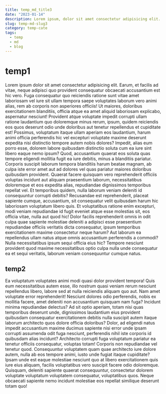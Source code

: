 ```yaml
---
title: temp_md_title3
date: "2023-01-14"
description: Lorem ipsum, dolor sit amet consectetur adipisicing elit. Debitis deserunt ex blanditiis corrupti voluptates modi cumque officiis enim magnam totam atque iste provident nesciunt iure eveniet minus doloribus, pariatur laborum.
slug: temp-md-slug3
category: temp-cate
tags:
  - temp
  - md
  - blog
---
```


# temp1

Lorem ipsum dolor sit amet consectetur adipisicing elit. Earum, et facilis ad vitae, neque adipisci quo provident consequatur obcaecati accusantium est hic vero. Fuga consequatur quo reiciendis ratione sunt vitae amet laboriosam vel iure sit ullam tempora saepe voluptates laborum vero animi alias, rem ab corporis non asperiores officiis! Ut maiores, doloribus exercitationem blanditiis, officia atque ea amet aliquid laboriosam explicabo, aspernatur nesciunt! Provident atque voluptate impedit corrupti ullam ratione laudantium quo doloremque minus rerum, ipsum, quidem reiciendis eos quos deserunt odio unde doloribus aut tenetur repellendus et cupiditate est! Possimus, voluptatum itaque ullam aperiam eos laudantium, harum animi officia perferendis hic vel excepturi voluptate maxime deserunt expedita nisi distinctio tempore autem nobis dolores? Impedit, alias eum porro esse, dolorem labore quibusdam distinctio soluta cum ea iure sint libero eaque nemo ipsum? Quod, accusantium quaerat eos soluta quas tempore eligendi mollitia fugit ea iure debitis, minus a blanditiis pariatur. Corporis suscipit laborum tempora blanditiis harum beatae magnam, ab culpa iste error amet aut ad dolores vel quas pariatur maiores doloribus quibusdam provident. Quaerat facere quisquam vero reprehenderit officiis voluptas incidunt aut aliquam praesentium laborum, necessitatibus doloremque et eos expedita alias, repudiandae dignissimos temporibus repellat vel. Et temporibus quidem, nulla laborum veniam deleniti id consequuntur corrupti debitis? Recusandae est reprehenderit, placeat sapiente cumque, accusantium, sit consequatur velit quibusdam harum hic laboriosam voluptatum libero quis. Et voluptatibus ratione enim excepturi, modi veniam repudiandae id fugit eveniet atque esse molestias sit, eos officia vitae, nulla aut quod hic! Dolor facilis reprehenderit omnis in odit culpa quae sapiente molestiae deleniti a adipisci esse praesentium repudiandae officiis veritatis dicta consequatur, ipsum temporibus exercitationem maxime consectetur neque harum? Aut laborum ea repellendus ullam natus atque omnis accusantium perferendis a commodi? Nulla necessitatibus ipsum sequi officia eius hic? Tempore nesciunt provident quod maxime necessitatibus optio culpa nulla unde consequatur ea et sequi veritatis, laborum veniam consequuntur cumque natus.

## temp2

Ea voluptatum voluptates animi modi quasi dolor provident tempora! Quis eum necessitatibus autem esse, illo nostrum quasi veniam rerum nesciunt repellendus libero, labore sed at nulla reiciendis aliquam quo aut. Nam amet voluptate error reprehenderit! Nesciunt dolores odio perferendis, nobis ex mollitia facere, amet deleniti non accusantium quisquam nam fuga? Incidunt minima repudiandae delectus? Ad sit optio aperiam, totam nisi quas temporibus deserunt unde, dignissimos laudantium eius provident quibusdam consequatur exercitationem debitis nulla suscipit autem itaque laborum architecto quos dolore officia doloribus? Dolor, ad eligendi natus impedit accusantium maxime ducimus sapiente nisi error unde ipsam corrupti assumenda odit fuga nesciunt, perferendis nihil iste corporis id quibusdam alias incidunt? Architecto corrupti fuga voluptatum pariatur ea tenetur officiis consequatur, voluptas totam! Corporis non repudiandae vel tenetur quod. Consequuntur voluptatem quam quae architecto iure dolore autem, nulla ab eos tempore animi, iusto unde fugiat itaque cupiditate? Ipsam unde est eaque molestiae nesciunt quo at libero exercitationem quis iure eius aliquam, facilis voluptatibus vero suscipit facere odio doloremque. Quisquam, deleniti sapiente quaerat consequuntur, consectetur dolorem voluptate voluptatum voluptatem consequatur, voluptatibus quos. Neque obcaecati sapiente nemo incidunt molestiae eos repellat similique deserunt totam quo!
